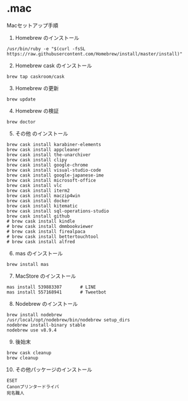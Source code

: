 # .mac
Macセットアップ手順
1. Homebrew のインストール
``` shell
/usr/bin/ruby -e "$(curl -fsSL https://raw.githubusercontent.com/Homebrew/install/master/install)"
```
2. Homebrew cask のインストール
```
brew tap caskroom/cask
```
3. Homebrew の更新
```
brew update
```
4. Homebrew の検証
```
brew doctor
```
5. その他 のインストール
```
brew cask install karabiner-elements
brew cask install appcleaner
brew cask install the-unarchiver
brew cask install clipy
brew cask install google-chrome
brew cask install visual-studio-code
brew cask install google-japanese-ime
brew cask install microsoft-office
brew cask install vlc
brew cask install iterm2
brew cask install maczip4win
brew cask install docker
brew cask install kitematic
brew cask install sql-operations-studio
brew cask install github
# brew cask install kindle
# brew cask install dmmbookviewer
# brew cask install firealpaca
# brew cask install bettertouchtool
# brew cask install alfred
```

6. mas のインストール
```
brew install mas
```

7. MacStore のインストール
```
mas install 539883307       # LINE
mas install 557168941       # Tweetbot
```

8. Nodebrew のインストール
```
brew install nodebrew
/usr/local/opt/nodebrew/bin/nodebrew setup_dirs
nodebrew install-binary stable
nodebrew use v8.9.4
```

9. 後始末
```
brew cask cleanup
brew cleanup
```

10. その他パッケージのインストール
```
ESET
Canonプリンタードライバ
宛名職人
```
